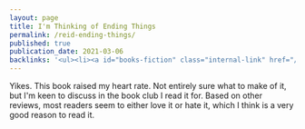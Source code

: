 ```yaml
---
layout: page
title: I'm Thinking of Ending Things
permalink: /reid-ending-things/
published: true
publication_date: 2021-03-06
backlinks: '<ul><li><a id="books-fiction" class="internal-link" href="/books-fiction/">Fiction</a></li><li><a id="books-published-in-2016" class="internal-link" href="/books-published-in-2016/">Published in 2016</a></li><li><a id="books-read-in-2021" class="internal-link" href="/books-read-in-2021/">Read in 2021</a></li><li><a id="books-thriller" class="internal-link" href="/books-thriller/">Thriller</a></li></ul>'
---
```


Yikes. This book raised my heart rate. Not entirely sure what to make of it, but I'm keen to discuss in the book club I read it for. Based on other reviews, most readers seem to either love it or hate it, which I think is a very good reason to read it.